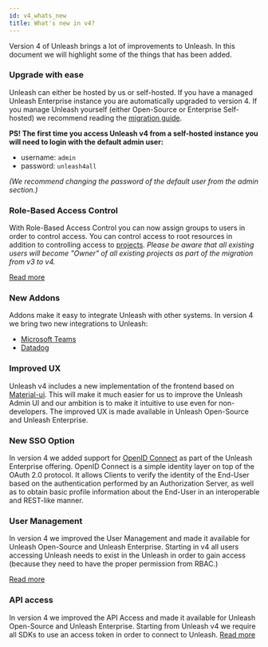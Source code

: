 ```yaml
---
id: v4_whats_new
title: What's new in v4?
---
```


Version 4 of Unleash brings a lot of improvements to Unleash. In this document we will highlight some of the things that has been added.

### Upgrade with ease

Unleash can either be hosted by us or self-hosted. If you have a managed Unleash Enterprise instance you are automatically upgraded to version 4. If you manage Unleash yourself (either Open-Source or Enterprise Self-hosted) we recommend reading the [migration guide](../deploy/migration-guide).

**PS! The first time you access Unleash v4 from a self-hosted instance you will need to login with the default admin user:**

- username: `admin`
- password: `unleash4all`

_(We recommend changing the password of the default user from the admin section.)_

### Role-Based Access Control

With Role-Based Access Control you can now assign groups to users in order to control access. You can control access to root resources in addition to controlling access to [projects](./projects). _Please be aware that all existing users will become "Owner" of all existing projects as part of the migration from v3 to v4._

[Read more](./rbac)

### New Addons

Addons make it easy to integrate Unleash with other systems. In version 4 we bring two new integrations to Unleash:

- [Microsoft Teams](../addons/teams)
- [Datadog](../datadog)

### Improved UX

Unleash v4 includes a new implementation of the frontend based on [Material-ui](https://material-ui.com). This will make it much easier for us to improve the Unleash Admin UI and our ambition is to make it intuitive to use even for non-developers. The improved UX is made available in Unleash Open-Source and Unleash Enterprise.

### New SSO Option

In version 4 we added support for [OpenID Connect](https://openid.net/connect/) as part of the Unleash Enterprise offering. OpenID Connect is a simple identity layer on top of the OAuth 2.0 protocol. It allows Clients to verify the identity of the End-User based on the authentication performed by an Authorization Server, as well as to obtain basic profile information about the End-User in an interoperable and REST-like manner.

### User Management

In version 4 we improved the User Management and made it available for Unleash Open-Source and Unleash Enterprise. Starting in v4 all users accessing Unleash needs to exist in the Unleash in order to gain access (because they need to have the proper permission from RBAC.)

[Read more](./user-management)

### API access

In version 4 we improved the API Access and made it available for Unleash Open-Source and Unleash Enterprise. Starting from Unleash v4 we require all SDKs to use an access token in order to connect to Unleash. [Read more](../advanced/api_access)
